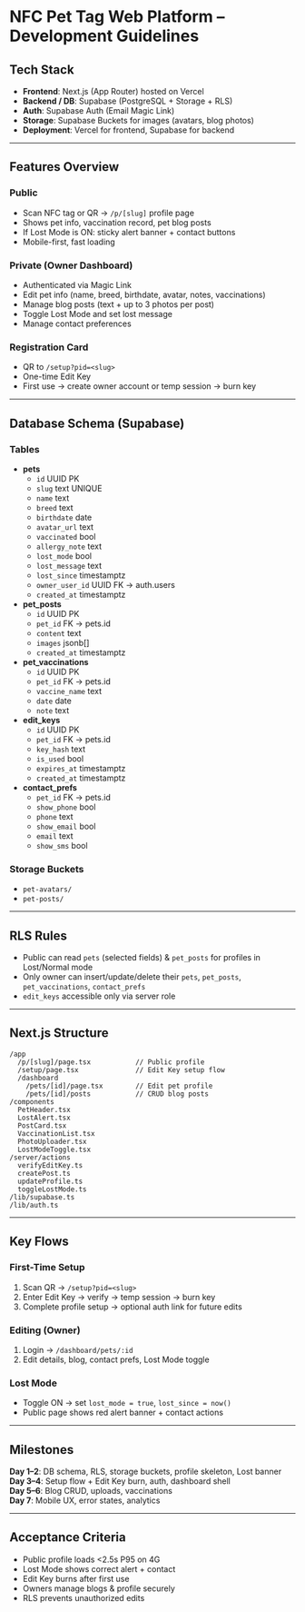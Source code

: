 # NFC Pet Tag Web Platform – Development Guidelines

## Tech Stack
- **Frontend**: Next.js (App Router) hosted on Vercel
- **Backend / DB**: Supabase (PostgreSQL + Storage + RLS)
- **Auth**: Supabase Auth (Email Magic Link)
- **Storage**: Supabase Buckets for images (avatars, blog photos)
- **Deployment**: Vercel for frontend, Supabase for backend

---

## Features Overview

### Public
- Scan NFC tag or QR → `/p/[slug]` profile page
- Shows pet info, vaccination record, pet blog posts
- If Lost Mode is ON: sticky alert banner + contact buttons
- Mobile-first, fast loading

### Private (Owner Dashboard)
- Authenticated via Magic Link
- Edit pet info (name, breed, birthdate, avatar, notes, vaccinations)
- Manage blog posts (text + up to 3 photos per post)
- Toggle Lost Mode and set lost message
- Manage contact preferences

### Registration Card
- QR to `/setup?pid=<slug>`
- One-time Edit Key
- First use → create owner account or temp session → burn key

---

## Database Schema (Supabase)

### Tables
- **pets**
  - `id` UUID PK
  - `slug` text UNIQUE
  - `name` text
  - `breed` text
  - `birthdate` date
  - `avatar_url` text
  - `vaccinated` bool
  - `allergy_note` text
  - `lost_mode` bool
  - `lost_message` text
  - `lost_since` timestamptz
  - `owner_user_id` UUID FK -> auth.users
  - `created_at` timestamptz
- **pet_posts**
  - `id` UUID PK
  - `pet_id` FK -> pets.id
  - `content` text
  - `images` jsonb[]
  - `created_at` timestamptz
- **pet_vaccinations**
  - `id` UUID PK
  - `pet_id` FK -> pets.id
  - `vaccine_name` text
  - `date` date
  - `note` text
- **edit_keys**
  - `id` UUID PK
  - `pet_id` FK -> pets.id
  - `key_hash` text
  - `is_used` bool
  - `expires_at` timestamptz
  - `created_at` timestamptz
- **contact_prefs**
  - `pet_id` FK -> pets.id
  - `show_phone` bool
  - `phone` text
  - `show_email` bool
  - `email` text
  - `show_sms` bool

### Storage Buckets
- `pet-avatars/`
- `pet-posts/`

---

## RLS Rules
- Public can read `pets` (selected fields) & `pet_posts` for profiles in Lost/Normal mode
- Only owner can insert/update/delete their `pets`, `pet_posts`, `pet_vaccinations`, `contact_prefs`
- `edit_keys` accessible only via server role

---

## Next.js Structure

```
/app
  /p/[slug]/page.tsx           // Public profile
  /setup/page.tsx              // Edit Key setup flow
  /dashboard
    /pets/[id]/page.tsx        // Edit pet profile
    /pets/[id]/posts           // CRUD blog posts
/components
  PetHeader.tsx
  LostAlert.tsx
  PostCard.tsx
  VaccinationList.tsx
  PhotoUploader.tsx
  LostModeToggle.tsx
/server/actions
  verifyEditKey.ts
  createPost.ts
  updateProfile.ts
  toggleLostMode.ts
/lib/supabase.ts
/lib/auth.ts
```

---

## Key Flows

### First-Time Setup
1. Scan QR → `/setup?pid=<slug>`
2. Enter Edit Key → verify → temp session → burn key
3. Complete profile setup → optional auth link for future edits

### Editing (Owner)
1. Login → `/dashboard/pets/:id`
2. Edit details, blog, contact prefs, Lost Mode toggle

### Lost Mode
- Toggle ON → set `lost_mode = true`, `lost_since = now()`
- Public page shows red alert banner + contact actions

---

## Milestones

**Day 1–2**: DB schema, RLS, storage buckets, profile skeleton, Lost banner  
**Day 3–4**: Setup flow + Edit Key burn, auth, dashboard shell  
**Day 5–6**: Blog CRUD, uploads, vaccinations  
**Day 7**: Mobile UX, error states, analytics

---

## Acceptance Criteria
- Public profile loads <2.5s P95 on 4G
- Lost Mode shows correct alert + contact
- Edit Key burns after first use
- Owners manage blogs & profile securely
- RLS prevents unauthorized edits

